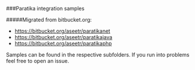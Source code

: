 ###Paratika integration samples

#####Migrated from bitbucket.org:

* https://bitbucket.org/aseetr/paratikanet
* https://bitbucket.org/aseetr/paratikajava
* https://bitbucket.org/aseetr/paratikaphp


Samples can be found in the respective subfolders. 
If you run into problems feel free to open an issue.
